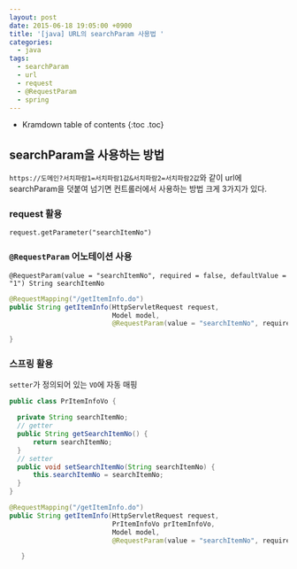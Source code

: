 ```yaml
---
layout: post
date: 2015-06-18 19:05:00 +0900
title: '[java] URL의 searchParam 사용법 '
categories:
  - java
tags:
  - searchParam
  - url
  - request
  - @RequestParam
  - spring
---
```


* Kramdown table of contents
{:toc .toc}


## searchParam을 사용하는 방법

`https://도메인?서치파람1=서치파람1값&서치파람2=서치파람2값`와 같이 url에 searchParam을 덧붙여 넘기면 컨트롤러에서 사용하는 방법 크게 3가지가 있다.


### request 활용

```
request.getParameter("searchItemNo")
```

### `@RequestParam` 어노테이션 사용

`@RequestParam(value = "searchItemNo", required = false, defaultValue = "1") String searchItemNo`

```java
@RequestMapping("/getItemInfo.do")
public String getItemInfo(HttpServletRequest request,
                          Model model,
                          @RequestParam(value = "searchItemNo", required = false, defaultValue = "1") String searchItemNo) throws Exception {

}
```


### 스프링 활용

`setter`가 정의되어 있는 `VO`에 자동 매핑

```java
public class PrItemInfoVo {

  private String searchItemNo;
  // getter
  public String getSearchItemNo() {
      return searchItemNo;
  }
  // setter
  public void setSearchItemNo(String searchItemNo) {
      this.searchItemNo = searchItemNo;
  }
}
```

```java
@RequestMapping("/getItemInfo.do")
public String getItemInfo(HttpServletRequest request,
                          PrItemInfoVo prItemInfoVo,
                          Model model,
                          @RequestParam(value = "searchItemNo", required = false, defaultValue = "1") String searchItemNo) throws Exception {

   }
```
